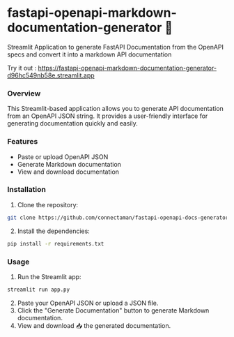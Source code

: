 # fastapi-openapi-markdown-documentation-generator 📜
Streamlit Application to generate FastAPI Documentation from the OpenAPI specs and convert it into a markdown API documentation

Try it out : https://fastapi-openapi-markdown-documentation-generator-d96hc549nb58e.streamlit.app 

### Overview

This Streamlit-based application allows you to generate API documentation from an OpenAPI JSON string. It provides a user-friendly interface for generating documentation quickly and easily.


### Features
- Paste or upload OpenAPI JSON
- Generate Markdown documentation
- View and download documentation

### Installation

1. Clone the repository:
```bash
git clone https://github.com/connectaman/fastapi-openapi-docs-generator.git
```
2. Install the dependencies:
```bash
pip install -r requirements.txt
```

### Usage
1. Run the Streamlit app:
```bash
streamlit run app.py
```
2. Paste your OpenAPI JSON or upload a JSON file.
3. Click the "Generate Documentation" button to generate Markdown documentation.
4. View and download 📥 the generated documentation.

